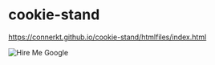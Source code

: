 # cookie-stand

https://connerkt.github.io/cookie-stand/htmlfiles/index.html

![Hire Me Google](/cookie-stand/images/sfdgsdgdgfgfdgdgdfg.PNG)
